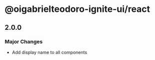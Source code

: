# @oigabrielteodoro-ignite-ui/react

## 2.0.0

### Major Changes

- Add display name to all components
